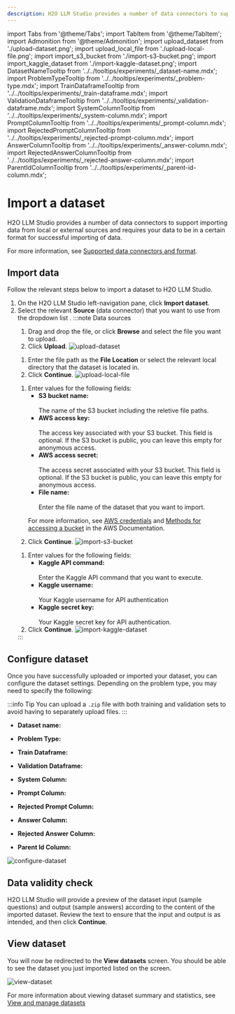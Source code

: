 ```yaml
---
description: H2O LLM Studio provides a number of data connectors to support importing data from local or external sources and requires your data to be in a certain format for successful importing of data.
---
```

import Tabs from '@theme/Tabs';
import TabItem from '@theme/TabItem';
import Admonition from '@theme/Admonition';
import upload_dataset from './upload-dataset.png';
import upload_local_file from './upload-local-file.png';
import import_s3_bucket from './import-s3-bucket.png';
import import_kaggle_dataset from './import-kaggle-dataset.png';
import DatasetNameTooltip from '../../tooltips/experiments/_dataset-name.mdx';
import ProblemTypeTooltip from '../../tooltips/experiments/_problem-type.mdx';
import TrainDataframeTooltip from '../../tooltips/experiments/_train-dataframe.mdx';
import ValidationDataframeTooltip from '../../tooltips/experiments/_validation-dataframe.mdx';
import SystemColumnTooltip from '../../tooltips/experiments/_system-column.mdx';
import PromptColumnTooltip from '../../tooltips/experiments/_prompt-column.mdx';
import RejectedPromptColumnTooltip from '../../tooltips/experiments/_rejected-prompt-column.mdx';
import AnswerColumnTooltip from '../../tooltips/experiments/_answer-column.mdx';
import RejectedAnswerColumnTooltip from '../../tooltips/experiments/_rejected-answer-column.mdx';
import ParentIdColumnTooltip from '../../tooltips/experiments/_parent-id-column.mdx';

# Import a dataset

H2O LLM Studio provides a number of data connectors to support importing data from local or external sources and requires your data to be in a certain format for successful importing of data. 

For more information, see [Supported data connectors and format](data-connectors-format).

## Import data

Follow the relevant steps below to import a dataset to H2O LLM Studio.

1. On the H2O LLM Studio left-navigation pane, click **Import dataset**.
2. Select the relevant **Source** (data connector) that you want to use from the dropdown list .
    :::note Data sources
    <Tabs className="unique-tabs">
    <TabItem value="upload" label="Upload" default>
        <ol>
        <li>
        Drag and drop the file, or click <b>Browse</b> and select the file you want to upload.
        </li>
        <li>
        Click <b>Upload</b>.
        <img src={upload_dataset} alt="upload-dataset" />
        </li>
        </ol>
    </TabItem>
    <TabItem value="local" label="Local">
        <ol>
        <li>
        Enter the file path as the <b>File Location</b> or select the relevant local directory that the dataset is located in. 
        </li>
        <li>
        Click <b>Continue</b>.
        <img src={upload_local_file} alt="upload-local-file" />
        </li>
        </ol>
    </TabItem>
    <TabItem value="aws" label="AWS S3">
        <ol>
        <li>
        Enter values for the following fields:
            <ul>
            <li>
            <b>S3 bucket name: </b> <br></br>
            The name of the S3 bucket including the reletive file paths.
            </li>
            <li>
            <b>AWS access key: </b><br></br>
            The access key associated with your S3 bucket. This field is optional. If the S3 bucket is public, you can leave this empty for anonymous access. 
            </li>
            <li>
            <b>AWS access secret: </b><br></br>
            The access secret associated with your S3 bucket. This field is optional. If the S3 bucket is public, you can leave this empty for anonymous access.
            </li>
            <li>
            <b>File name: </b><br></br>
            Enter the file name of the dataset that you want to import. 
            </li>
            </ul>
            <div>
            <Admonition type="info" title="Note">
                <p>For more information, see <a href="https://docs.aws.amazon.com/IAM/latest/UserGuide/security-creds.html#access-keys-and-secret-access-keys">AWS credentials</a> and <a href="https://docs.aws.amazon.com/AmazonS3/latest/userguide/access-bucket-intro.html">Methods for accessing a bucket</a> in the AWS Documentation.</p>
            </Admonition>
            </div>
        </li>
        <li>
        Click <b>Continue</b>.
        <img src={import_s3_bucket} alt="import-s3-bucket" />
        </li>
        </ol>
    </TabItem>
    <TabItem value="kaggle" label="Kaggle">
        <ol>
        <li>
        Enter values for the following fields:
            <ul>
            <li>
            <b>Kaggle API command: </b><br></br>
            Enter the Kaggle API command that you want to execute.
            </li>
            <li>
            <b>Kaggle username: </b><br></br>
            Your Kaggle username for API authentication
            </li>
            <li>
            <b>Kaggle secret key: </b><br></br>
            Your Kaggle secret key for API authentication.
            </li>
            </ul>
        </li>
        <li>
        Click <b>Continue</b>.
        <img src={import_kaggle_dataset} alt="import-kaggle-dataset" />
        </li>
        </ol>
    </TabItem>
    </Tabs>
    :::
 
## Configure dataset

Once you have successfully uploaded or imported your dataset, you can configure the dataset settings. Depending on the problem type, you may need to specify the following:

:::info Tip
You can upload a `.zip` file with both training and validation sets to avoid having to separately upload files.
:::

- **Dataset name:** <DatasetNameTooltip />

- **Problem Type:** <ProblemTypeTooltip />

- **Train Dataframe:** <TrainDataframeTooltip />

- **Validation Dataframe:** <ValidationDataframeTooltip />

- **System Column:** <SystemColumnTooltip />

- **Prompt Column:** <PromptColumnTooltip />

- **Rejected Prompt Column:** <RejectedPromptColumnTooltip />

- **Answer Column:** <AnswerColumnTooltip />

- **Rejected Answer Column:** <RejectedAnswerColumnTooltip />

- **Parent Id Column:** <ParentIdColumnTooltip />

![configure-dataset](configure-dataset.png)

## Data validity check

H2O LLM Studio will provide a preview of the dataset input (sample questions) and output (sample answers) according to the content of the imported dataset. Review the text to ensure that the input and output is as intended, and then click **Continue**. 

## View dataset

You will now be redirected to the **View datasets** screen. You should be able to see the dataset you just imported listed on the screen. 

![view-dataset](view-imported-dataset.png)

For more information about viewing dataset summary and statistics, see [View and manage datasets](view-dataset)